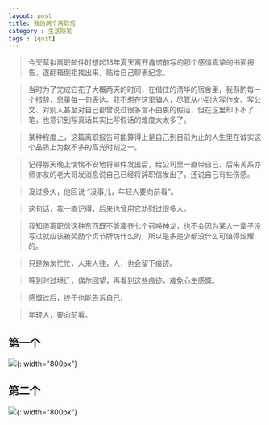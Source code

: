 ```yaml
---
layout: post
title: 我的两个离职信
category : 生活随笔
tags : [quit]
---
```


>今天草拟离职邮件时想起18年夏天离开鑫诺前写的那个感情真挚的书面报告，遂翻箱倒柜找出来，贴给自己聊表纪念。

>当时为了完成它花了大概两天的时间，在借住的清华的宿舍里，我斟酌每一个措辞，思量每一句表达。我不想在这里骗人，尽管从小到大写作文、写公文、对别人甚至对自己都曾说过很多言不由衷的假话，但在这里却下不了笔，也意识到写真话其实比写假话的难度大太多了。

>某种程度上，这篇离职报告可能算得上是自己到目前为止的人生里在诚实这个品质上为数不多的高光时刻之一。

>记得那天晚上惴惴不安地将邮件发出后，给公司里一直带自己，后来关系亦师亦友的老大哥发消息说自己已经将辞职信发出了，还说自己有些伤感。

>没过多久，他回说 “没事儿，年轻人要向前看”。

>这句话，我一直记得，后来也曾用它劝慰过很多人。

>我知道离职信这种东西既不能凑齐七个召唤神龙，也不会因为某人一辈子没写过就应该被奖励个贞节牌坊什么的，所以是多是少都没什么可值得炫耀的。

>只是匆匆忙忙，人来人往，人，也会留下痕迹。

>等到时过境迁，偶尔回望，再看到这些痕迹，难免心生感慨。

>感慨过后，终于也能告诉自己:

>年轻人，要向前看。


## 第一个


![](   https://themeiwu.com/img/life/life20190305.PNG){: width="800px"}

## 第二个


![](   https://themeiwu.com/img/life/life2019030501.PNG){: width="800px"}
